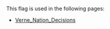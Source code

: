 This flag is used in the following pages:
 - [Verne_Nation_Decisions](../decisions/Verne_Nation_Decisions.md)
